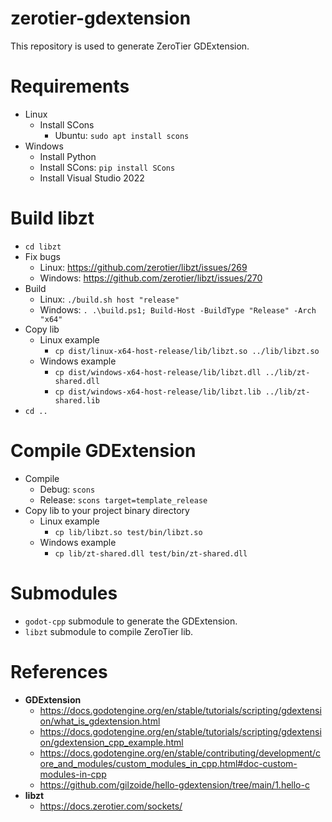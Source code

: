# zerotier-gdextension
This repository is used to generate ZeroTier GDExtension.  

# Requirements
- Linux
  - Install SCons
    - Ubuntu: `sudo apt install scons`
- Windows
  - Install Python
  - Install SCons: `pip install SCons`
  - Install Visual Studio 2022

# Build libzt
- `cd libzt`
- Fix bugs
  - Linux: https://github.com/zerotier/libzt/issues/269
  - Windows: https://github.com/zerotier/libzt/issues/270
- Build
  - Linux: `./build.sh host "release"`
  - Windows: `. .\build.ps1; Build-Host -BuildType "Release" -Arch "x64"`
- Copy lib
  - Linux example
    - `cp dist/linux-x64-host-release/lib/libzt.so ../lib/libzt.so`
  - Windows example
    - `cp dist/windows-x64-host-release/lib/libzt.dll ../lib/zt-shared.dll`
    - `cp dist/windows-x64-host-release/lib/libzt.lib ../lib/zt-shared.lib`
- `cd ..`

# Compile GDExtension
- Compile
  - Debug: `scons`
  - Release: `scons target=template_release`
- Copy lib to your project binary directory
  - Linux example
    - `cp lib/libzt.so test/bin/libzt.so`
  - Windows example
    - `cp lib/zt-shared.dll test/bin/zt-shared.dll`

# Submodules
- `godot-cpp` submodule to generate the GDExtension.
- `libzt` submodule to compile ZeroTier lib.

# References
- **GDExtension**
  - https://docs.godotengine.org/en/stable/tutorials/scripting/gdextension/what_is_gdextension.html
  - https://docs.godotengine.org/en/stable/tutorials/scripting/gdextension/gdextension_cpp_example.html
  - https://docs.godotengine.org/en/stable/contributing/development/core_and_modules/custom_modules_in_cpp.html#doc-custom-modules-in-cpp
  - https://github.com/gilzoide/hello-gdextension/tree/main/1.hello-c
- **libzt**
  - https://docs.zerotier.com/sockets/
